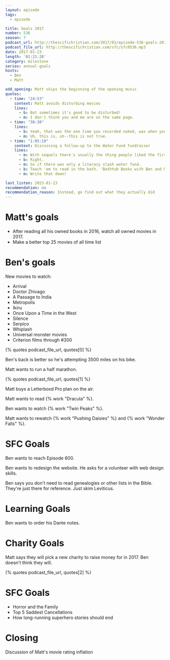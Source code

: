 ```yaml
---
layout: episode
tags:
  - episode

title: Goals 2017
number: 536
season: 7
podcast_url: http://thescifichristian.com/2017/01/episode-536-goals-2017/
podcast_file_url: http://thescifichristian.com/sfc/sfc0536.mp3
date: 2017-01-23
length: '01:21:28'
category: milestone
series: annual-goals
hosts:
  - Ben
  - Matt

odd_opening: Matt skips the beginning of the opening music
quotes:
  - time: "24:53"
    context: Matt avoids disturbing movies
    lines:
      - b: But sometimes it's good to be disturbed!
      - m: I don't think you and me are on the same page.
  - time: "38:38"
    lines:
      - b: Yeah, that was the one time you recorded naked, was when you finished your marathon and recorded The Life Report.
      - m: Uh, this is, uh--this is not true.
  - time: "1:05:18"
    context: Discussing a follow-up to the Water Fund fundraiser
    lines:
      - m: With sequels there's usually the thing people liked the first time but just ramped up.
      - b: Right.
      - m: So if there was only a literacy slash water fund.
      - b: Teach 'em to read in the bath. 'Bathtub Books with Ben and Matt'.
      - m: Write that down!

last_listen: 2023-01-23
recommendation: no
recommendation_reason: Instead, go find out what they actually did
---
```


# Matt's goals
- After reading all his owned books in 2016, watch all owned movies in 2017.
- Make a better top 25 movies of all time list

# Ben's goals
New movies to watch:
- Arrival
- Doctor Zhivago
- A Passage to India
- Metropolis
- Ikiru
- Once Upon a Time in the West
- Silence
- Serpico
- Whiplash
- Universal monster movies
- Criterion films through #300

{% quotes podcast_file_url, quotes[0] %}

Ben's back is better so he's attempting 3500 miles on his bike.

Matt wants to run a half marathon.

{% quotes podcast_file_url, quotes[1] %}

Matt buys a Letterboxd Pro plan on the air.

Matt wants to read {% work "Dracula" %}.

Ben wants to watch {% work "Twin Peaks" %}.

Matt wants to rewatch {% work "Pushing Daisies" %} and {% work "Wonder Falls" %}.

# SFC Goals
Ben wants to reach Episode 600.

Ben wants to redesign the website. He asks for a volunteer with web design skills.

Ben says you don't need to read genealogies or other lists in the Bible. They're just there for reference. Just skim Leviticus.

# Learning Goals
Ben wants to order his Dante notes.

# Charity Goals
Matt says they will pick a new charity to raise money for in 2017. Ben doesn't think they will.

{% quotes podcast_file_url, quotes[2] %}

# SFC Goals
- Horror and the Family
- Top 5 Saddest Cancellations
- How long-running superhero stories should end

# Closing
Discussion of Matt's movie rating inflation